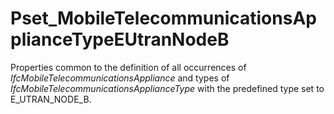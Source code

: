 # Pset_MobileTelecommunicationsApplianceTypeEUtranNodeB

Properties common to the definition of all occurrences of _IfcMobileTelecommunicationsAppliance_ and types of _IfcMobileTelecommunicationsApplianceType_ with the predefined type set to E_UTRAN_NODE_B.
<!-- end of short definition -->


